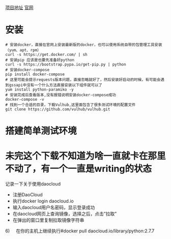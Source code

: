 [项目地址](https://github.com/vulhub/vulhub)
[官网](https://vulhub.org/)

# 安装

```
# 安装docker，直接在官网上安装最新版的docker，也可以使用系统自带的包管理工具安装（yum、apt、rpm）
curl -s https://get.docker.com/ | sh 
# 安装pip 应该是也要先准备好python
curl -s https://bootstrap.pypa.io/get-pip.py | python
# 安装docker-compose
pip install docker-compose
# 这里可能会提示requests版本问题，直接忽略就好了，然后安装好启动的时候，有可能会遇到gssapi中没有一个什么方法直接安装以下组件就可以了
yum install python-paramiko -y
# 安装完成后查看版本,没有报错说明安装docker-compose成功
docker-compose -v
# 找到一个合适的目录，下载Vulhub,这里面包含了很多测试环境的配置文件
git clone https://github.com/vulhub/vulhub.git
```

# 搭建简单测试环境

# 未完这个下载不知道为啥一直就卡在那里不动了，有一个一直是writing的状态
记录一下关于使用daocloud
- 注册DaoCloud
- 执行docker login daocloud.io
- 输入daocloud用户名密码，显示登录成功
- 在daocloud网页上查询镜像，选择之后，点击”拉取”
- 在弹出的窗口里复制拉取镜像字符串

6)     在你的主机上继续执行#docker pull daocloud.io/library/python:2.7.7

